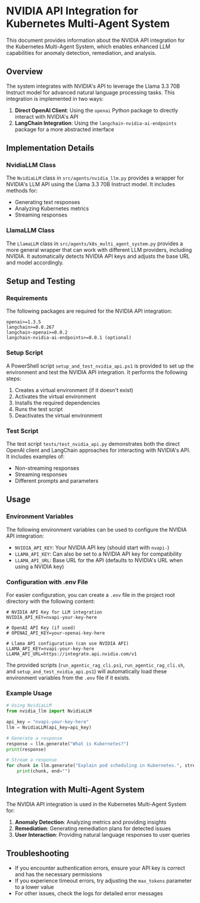 # NVIDIA API Integration for Kubernetes Multi-Agent System

This document provides information about the NVIDIA API integration for the Kubernetes Multi-Agent System, which enables enhanced LLM capabilities for anomaly detection, remediation, and analysis.

## Overview

The system integrates with NVIDIA's API to leverage the Llama 3.3 70B Instruct model for advanced natural language processing tasks. This integration is implemented in two ways:

1. **Direct OpenAI Client**: Using the `openai` Python package to directly interact with NVIDIA's API
2. **LangChain Integration**: Using the `langchain-nvidia-ai-endpoints` package for a more abstracted interface

## Implementation Details

### NvidiaLLM Class

The `NvidiaLLM` class in `src/agents/nvidia_llm.py` provides a wrapper for NVIDIA's LLM API using the Llama 3.3 70B Instruct model. It includes methods for:

- Generating text responses
- Analyzing Kubernetes metrics
- Streaming responses

### LlamaLLM Class

The `LlamaLLM` class in `src/agents/k8s_multi_agent_system.py` provides a more general wrapper that can work with different LLM providers, including NVIDIA. It automatically detects NVIDIA API keys and adjusts the base URL and model accordingly.

## Setup and Testing

### Requirements

The following packages are required for the NVIDIA API integration:

```
openai>=1.3.5
langchain>=0.0.267
langchain-openai>=0.0.2
langchain-nvidia-ai-endpoints>=0.0.1 (optional)
```

### Setup Script

A PowerShell script `setup_and_test_nvidia_api.ps1` is provided to set up the environment and test the NVIDIA API integration. It performs the following steps:

1. Creates a virtual environment (if it doesn't exist)
2. Activates the virtual environment
3. Installs the required dependencies
4. Runs the test script
5. Deactivates the virtual environment

### Test Script

The test script `tests/test_nvidia_api.py` demonstrates both the direct OpenAI client and LangChain approaches for interacting with NVIDIA's API. It includes examples of:

- Non-streaming responses
- Streaming responses
- Different prompts and parameters

## Usage

### Environment Variables

The following environment variables can be used to configure the NVIDIA API integration:

- `NVIDIA_API_KEY`: Your NVIDIA API key (should start with `nvapi-`)
- `LLAMA_API_KEY`: Can also be set to a NVIDIA API key for compatibility
- `LLAMA_API_URL`: Base URL for the API (defaults to NVIDIA's URL when using a NVIDIA key)

### Configuration with .env File

For easier configuration, you can create a `.env` file in the project root directory with the following content:

```
# NVIDIA API Key for LLM integration
NVIDIA_API_KEY=nvapi-your-key-here

# OpenAI API Key (if used)
# OPENAI_API_KEY=your-openai-key-here

# Llama API configuration (can use NVIDIA API)
LLAMA_API_KEY=nvapi-your-key-here
LLAMA_API_URL=https://integrate.api.nvidia.com/v1
```

The provided scripts (`run_agentic_rag_cli.ps1`, `run_agentic_rag_cli.sh`, and `setup_and_test_nvidia_api.ps1`) will automatically load these environment variables from the `.env` file if it exists.

### Example Usage

```python
# Using NvidiaLLM
from nvidia_llm import NvidiaLLM

api_key = "nvapi-your-key-here"
llm = NvidiaLLM(api_key=api_key)

# Generate a response
response = llm.generate("What is Kubernetes?")
print(response)

# Stream a response
for chunk in llm.generate("Explain pod scheduling in Kubernetes.", stream=True):
    print(chunk, end="")
```

## Integration with Multi-Agent System

The NVIDIA API integration is used in the Kubernetes Multi-Agent System for:

1. **Anomaly Detection**: Analyzing metrics and providing insights
2. **Remediation**: Generating remediation plans for detected issues
3. **User Interaction**: Providing natural language responses to user queries

## Troubleshooting

- If you encounter authentication errors, ensure your API key is correct and has the necessary permissions
- If you experience timeout errors, try adjusting the `max_tokens` parameter to a lower value
- For other issues, check the logs for detailed error messages
